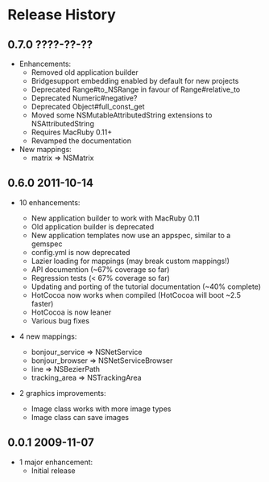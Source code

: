 # Release History

## 0.7.0 ????-??-??

* Enhancements:
  + Removed old application builder
  + Bridgesupport embedding enabled by default for new projects
  + Deprecated Range#to_NSRange in favour of Range#relative_to
  + Deprecated Numeric#negative?
  + Deprecated Object#full_const_get
  + Moved some NSMutableAttributedString extensions to NSAttributedString
  + Requires MacRuby 0.11+
  + Revamped the documentation
* New mappings:
  + matrix => NSMatrix

## 0.6.0 2011-10-14

* 10 enhancements:
  + New application builder to work with MacRuby 0.11
  + Old application builder is deprecated
  + New application templates now use an appspec, similar to a gemspec
  + config.yml is now deprecated
  + Lazier loading for mappings (may break custom mappings!)
  + API documention (~67% coverage so far)
  + Regression tests (< 67% coverage so far)
  + Updating and porting of the tutorial documentation (~40% complete)
  + HotCocoa now works when compiled (HotCocoa will boot ~2.5 faster)
  + HotCocoa is now leaner
  + Various bug fixes

* 4 new mappings:
  + bonjour_service => NSNetService
  + bonjour_browser => NSNetServiceBrowser
  + line           => NSBezierPath
  + tracking_area  => NSTrackingArea

* 2 graphics improvements:
  + Image class works with more image types
  + Image class can save images

## 0.0.1 2009-11-07

* 1 major enhancement:
  + Initial release

